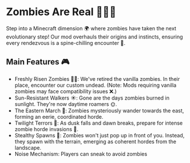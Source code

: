 # Zombies Are Real 🧟‍♂️🌌
Step into a Minecraft dimension 🌍 where zombies have taken the next evolutionary step! Our mod overhauls their origins and instincts, ensuring every rendezvous is a spine-chilling encounter 💓.

## Main Features 🎮
- Freshly Risen Zombies 🧟‍♀️: We've retired the vanilla zombies. In their place, encounter our custom undead. (Note: Mods requiring vanilla zombies may face compatibility issues ❌.)
- Sun-Resistant Walkers ☀️: Gone are the days zombies burned in sunlight. They're now daytime roamers 🌞.
- The Eastern March 🧭: Zombies mysteriously wander towards the east, forming an eerie, coordinated horde.
- Twilight Terrors 🌆: As dusk falls and dawn breaks, prepare for intense zombie horde invasions 🌇.
- Stealthy Spawns 🌲: Zombies won't just pop up in front of you. Instead, they spawn with the terrain, emerging as coherent hordes from the landscape.
- Noise Mechanism: Players can sneak to avoid zombies
